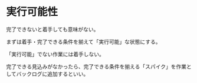 # 実行可能性

完了できないと着手しても意味がない。

まずは着手・完了できる条件を揃えて「実行可能」な状態にする。

「実行可能」でない作業には着手しない。

完了できる見込みがなかったら、完了できる条件を揃える「スパイク」を作業としてバックログに追加するといい。
